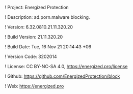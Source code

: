 ! Project: Energized Protection

! Description: ad.porn.malware blocking.

! Version: 6.32.0810.21.11.320.20

! Build Version: 21.11.320.20

! Build Date: Tue, 16 Nov 21 20:14:43 +06

! Version Code: 3202014

! License: CC BY-NC-SA 4.0, https://energized.pro/license

! Github: https://github.com/EnergizedProtection/block

! Web: https://energized.pro
